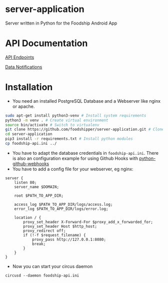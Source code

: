 # server-application
Server written in Python for the Foodship Android App

# API Documentation
[API Endpoints](ean/endpoints/Endpoints.md)

[Data Notifications](ean/cron/Notifications.md)
# Installation
* You need an installed PostgreSQL Database and a Webserver like nginx or apache.
```bash
sudo apt-get install python3-venv # Install system requirements
python3 -m venv . # Create virtual environment
source bin/activate # Switch to virtualenv
git clone https://github.com/foodshipper/server-application.git # Clone the repo
cd server-application
pip3 install -r requirements.txt # Install python modules
cp foodship-api.ini ../
```

*   You have to adapt the database credentials in ```foodship-api.ini```.
    There is also an configuration example for using Github Hooks with [python-github-webhooks](https://github.com/carlos-jenkins/python-github-webhooks)
* You have to add a config file for your webserver, eg nginx:

```
server {
	listen 80;
	server_name $DOMAIN;

	root $PATH_TO_APP_DIR;

	access_log $PATH_TO_APP_DIR/logs/access.log;
    error_log $PATH_TO_APP_DIR/logs/error.log;  

	location / {
		proxy_set_header X-Forward-For $proxy_add_x_forwarded_for;
		proxy_set_header Host $http_host;
        proxy_redirect off;
		if (!-f $request_filename) {
			proxy_pass http://127.0.0.1:8080;
			break;
		}
	}
}
```

* Now you can start your circus daemon
```
circusd --daemon foodship-api.ini
```